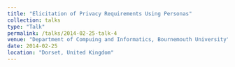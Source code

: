 ```yaml
---
title: "Elicitation of Privacy Requirements Using Personas"
collection: talks
type: "Talk"
permalink: /talks/2014-02-25-talk-4
venue: "Department of Compuing and Informatics, Bournemouth University"
date: 2014-02-25
location: "Dorset, United Kingdom"
---
```


